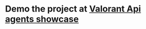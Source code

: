 # Demo the project at [Valorant Api agents showcase](https://saffatrafiqraaz.github.io/valorant-api-agents-showcase/)
